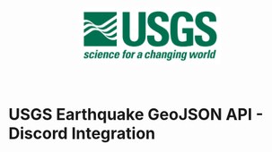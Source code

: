 
<p align="center">
    <br>
    <a href="#"><img width="50%" src="./assets/img/usgs_logo_full.png"></a>
</p>

<br>

# USGS Earthquake GeoJSON API - Discord Integration

